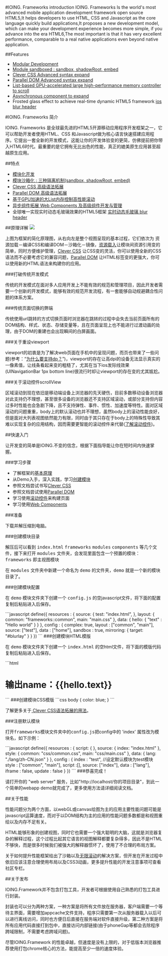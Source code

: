 #IOING. Frameworks introduction
IOING. Frameworks Is the world's most advanced mobile application development framework open source HTML5,It helps developers to use HTML, CSS and Javascript as the core language quickly build applications,It proposes a new development model, which can make your development experience becomes more simple, if you advance into the era HTML6,The most important is that it has very excellent performance, comparable to a real native applications even beyond native application.

##Features
<ul class="list">
    <li><a href="http://www.ioing.com/?id=module#module-config">Modular Development</a></li>
    <li><a href="http://www.ioing.com/?id=module#module-config-creat-config-sandbox">Module sandboxed : sandbox, shadowRoot, embed</a></li>
    <li><a href="http://www.ioing.com/?id=css#clever-css">Clever CSS Advanced syntax expand</a></li>
    <li><a href="http://www.ioing.com/?id=dom#parallel-dom">Parallel DOM Advanced syntax expand</a></li>
    <li><a href="http://www.ioing.com/?id=dom#dom-tag-scroll">List-based GPU-accelerated large high-performance memory controller to scroll</a></li>
    <li><a href="http://www.ioing.com/?id=dom#dom-components">Asynchronous component to expand</a></li>
    <li>Frosted glass effect to achieve real-time dynamic HTML5 framework <a href="http://www.ioing.com/?id=module#module-config-creat-config-mirroring">ios blur header</a></li>
</ul>




#IOING. Frameworks 简介

IOING. Frameworks 是全球最先进的HTML5开源移动应用程序开发框架之一，它可以帮助开发者使用HTML、CSS 和Javascript做为核心语言快速搭建应用程序。它提出一套全新的开发模式，这能让你的开发体验变的更简，仿佛提前把你带入HTML6时代。最重要的是它拥有无比出色的性能，真正的媲美原生应用甚至超越原生应用。

##特点
<ul class="list">
    <li><a href="http://www.ioing.com/?id=module#module-config">模块化开发</a></li>
    <li><a href="http://www.ioing.com/?id=module#module-config-creat-config-sandbox">模块沙箱化 : 三种隔离机制(sandbox, shadowRoot, embed)</a></li>
    <li><a href="http://www.ioing.com/?id=css#clever-css">Clever CSS 高级语法拓展</a></li>
    <li><a href="http://www.ioing.com/?id=dom#parallel-dom">Parallel DOM 高级语法拓展</a></li>
    <li><a href="http://www.ioing.com/?id=dom#dom-tag-scroll">基于GPU加速的大List内存控制高性能滚动</a></li>
    <li><a href="http://www.ioing.com/?id=dom#dom-components">异步组件拓展 Web Components 及高级组件开发与管理</a></li>
    <li>全球唯一实现实时动态毛玻璃效果的HTML5框架 <a href="http://www.ioing.com/?id=module#module-config-creat-config-mirroring">实时动态毛玻璃 blur header</a></li>
</ul>

##原理详解
<img src="http://www.ioing.com/static/img/start/principle.png">

<p>上图为框架的简化原理图，从右向左是整个视图呈现的基本过程，它们依次为 资源加载－编译CSS和编译DOM－沙箱化－镜像，<a href="?id=module#module-config-creat-resources">资源载入</a>让模块间资源引用变的简单，同时方便维护管理，<a href="?id=css#clever-css">Clever CSS</a> 让CSS变的灵活，你可以使用全新的CSS语法而不必要考虑它的兼容问题，<a href="?id=dom#parallel-dom">Parallel DOM</a> 让HTML标签变的更强大，你可以使用新的HTML语法来构建你的应用。 </p>

###打破传统开发模式
<p>传统的开发模式在面对多人应用开发上不能有效的规范和管理项目，因此开发者需要一个创新的开发模式，能够有效的规范开发流程，有一套能够自动规避耦合性问题的体系方案。</p>

###传统页面切换的弊端
<p>传统使用url跳转的方式切换页面时浏览器在跳转的过程中会失去当前页面所有的DOM结构、样式、状态、存储变量等，且在页面呈现上也不能进行过渡动画的处理，由于DOM的重建也会出现瞬间的白屏画面。</p>

###关于重设viewport
<p>viewport的初衷是为了解决web页面在手机中的呈现问题，而页也带来了一些问题(参考：“<a href="http://www.ioing.com/?id=css#css-unit">为什么要支持dp？</a>”)，viewport的存在让高dpi的设备无法显示真实的一像素值，让线条看起来变的粗糙了，尤其在当下ios发际线效果(UINavigationBar 1px bottom line)很流行时却让viewport的存在变的尤其尴尬。</p>

###关于滚动控件scrollView
<p>区域滚动到现在依旧是移动端设备上浏览器的先天硬伤，目前多数移动设备浏览器对此支持仍不理想，甚至很多设备的浏览器还不支持区域滚动，或部分支持但内容过多时性能也会急剧下降，且不支持弹性、事件、惯性、加速度等特性。面对区域滚动的问题重重，body上的默认滚动也并不理想，虽然body上的滚动性能良好，但是面对大列表视图依然能力有限，同时由于其只存在于body上的特殊性导致其难以实现复杂的应用结构，因而需要更智能的滚动控件来代替(<a href="http://www.ioing.com/?id=dom#dom-tag-scroll">了解滚动控件</a>)。</p>

##快速入门
<p>让开发变的简单是IOING.不变的信念，根据下面指导能让你在短时间内快速掌握。</p>
###学习步骤
<ul class="list">
    <li>了解框架的<a href="http://www.ioing.com/?id=getStart#get-start-why">基本原理</a></li>
    <li>从Demo入手，深入实践，学习<a href="http://www.ioing.com/?id=module#module-config-creat">创建模块</a></li>
    <li>参照文档尝试书写<a href="http://www.ioing.com/?id=css#clever-css">Clever CSS</a></li>
    <li>参照文档尝试使用<a href="http://www.ioing.com/?id=dom#parallel-dom">Parallel DOM</a></li>
    <li>学习使用<a href="http://www.ioing.com/?id=dom#dom-tag-scroll">滚动控件</a>来构建页面</li>
    <li>学习使用<a href="http://www.ioing.com/?id=dom#dom-components">Web Components</a></li>
</ul>

###准备
<p>下载并解压缩到电脑。</p>
###创建模块目录
<p>解压后可以看到 <kbd>index.html</kbd> <kbd>frameworks</kbd> <kbd>modules</kbd> <kbd>components</kbd> 等几个文件，接下来打开 <kbd>modules</kbd> 文件夹，会发现里面包含一个预置的模块：<kbd>frameworks</kbd> 即主视图模块 </p>
<p>在 <kbd>modules</kbd> 文件夹中新建一个命名为 <kbd>demo</kbd> 的文件夹，<kbd>demo</kbd> 就是一个新的模块目录了。</p>
###创建模块配置
<p>在 <kbd>demo</kbd> 模块文件夹下创建一个 <kbd>config.js</kbd> 的空javascript文件，将下面的配置复制后粘贴进入后保存。</p>
```javascript
define({
  resources : {
    source: {
      test: "index.html",
    },
    layout: {
      common: "frameworks::common",
      main: "main.css"
    },
    data: {
      hello: {
        "text" : "Hello world"
      }
    }
  },
  config : {
    complex: true,
    layout : ["common", "main"],
    source: ["test"],
    data : ["home"],
    sandbox : true,
    mirroring: {
      target: "#blurlay"
    }
  }
})
```
###创建模块HTML模版
<p>在 <kbd>demo</kbd> 模块文件夹下创建一个 <kbd>index.html</kbd> 的空html文件，将下面的模版代码复制后粘贴进入后保存。</p>
```html
<h1>
	输出name：{{hello.text}}
</h1>
```
###创建模块CSS模版
```css
body {
	color: blue;
}
```
<p>了解更多关于<a href="http://www.ioing.com/?id=css#clever-css"> Clever CSS语法拓展的用法</a>。</p>

###注册默认模块
<p>打开<kbd>frameworks</kbd>模块文件夹中的<kbd>config.js</kbd>把config中的 'index' 属性改为模块名，如下示例：</p>
```javascript
define({
  resources : {
    script: {
    },
    source: {
      index: "index.html"
    },
    style: {
      common: "css/common.css",
      main: "css/main.css"
    },
    data: {
      lang: "./lang/zh-CN.json"
    }
  },
  config : {
    index : "test",	//设定默认模块为test模块
    style : ["common", "main"],
    script :[],
    source: ["index"],
    data : ["lang"],
    iframe : false,
    update : false
  }
})
```
###恭喜完成！
<p>请打开你的 "web server" 服务，比如"http://localhost/你的项目目录"，到此一个简单的webapp demo就完成了，更多使用方法请详细阅读文档。</p>

##关于性能
<p>性能问题分为两个方面，以webGL或canvas绘图为主的应用主要性能问题可能是javascript运算速度，而对于以DOM结构为主的应用的性能问题多数都是和视图重绘以及内存不足有关。</p>
<p>HTML能够形象的创建视图，同时它也需要一个强大聪明的大脑，这就是浏览器复杂的解释过程，这个过程比起其它语言的视图解释都要复杂得多，因此不是HTML不够快，而是很多时候我们被强大的解释器惯坏了，使用了不合理的布局方案。</p>
<p>关于如何提升性能框架给出了沙箱以及<a href="http://www.ioing.com/?id=dom#dom-tag-scroll">无限滚动</a>的解决方案，但开发在开发过程中依旧应该注意合理使用布局以及CSS3动画，更多提升性能的开发注意事项可查看社区专栏。</p>

##关于发布
<p>IOING.Framework并不包含打包工具，开发者可根据使用自己熟悉的打包工具进行封装。</p>
<p>封装也可以分为两种方案，一种方案是将所有文件放在服务器，客户端需要一个等待主界面，需要增加appcache文件支持，程序只需要第一次从服务器载入以后可以进行离线访问，同时也方便日后直接在服务端对软件直接升级，第二种方案是将所有应用代码直接打到包中，直接访问内部链接(由于phoneGap等都会去除程序跨域限制，不需要考虑跨域问题)。</p>
<p>尽管IOING.Framework 的性能卓越，但速度是没有上限的，对于低版本浏览器推荐使用打包chrome核心的方法，能提高至少一倍的速度体验。</p>
